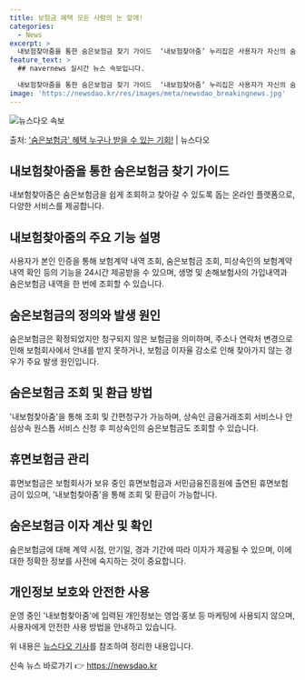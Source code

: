 ```yaml
---
title: 보험금 혜택 모든 사람의 눈 앞에!
categories:
  - News
excerpt: >
  내보험찾아줌을 통한 숨은보험금 찾기 가이드  ‘내보험찾아줌’ 누리집은 사용자가 자신의 숨은보험금을 쉽게 조회…
feature_text: >
  ## navernews 실시간 뉴스 속보입니다.

  내보험찾아줌을 통한 숨은보험금 찾기 가이드  ‘내보험찾아줌’ 누리집은 사용자가 자신의 숨은보험금을 쉽게 조회…
image: 'https://newsdao.kr/res/images/meta/newsdao_breakingnews.jpg'
---
```


![뉴스다오 속보](https://newsdao.kr/res/images/meta/newsdao_breakingnews.jpg)

<p>출처: <a href="https://newsdao.kr/4326" rel="dofollow">'숨은보험금' 혜택 누구나 받을 수 있는 기회!</a> | 뉴스다오</p>

<h2 data-ke-size="size26">내보험찾아줌을 통한 숨은보험금 찾기 가이드</h2>
내보험찾아줌은 숨은보험금을 쉽게 조회하고 찾아갈 수 있도록 돕는 온라인 플랫폼으로, 다양한 서비스를 제공합니다.

<h2 data-ke-size="size21">내보험찾아줌의 주요 기능 설명</h2>
사용자가 본인 인증을 통해 보험계약 내역 조회, 숨은보험금 조회, 피상속인의 보험계약 내역 확인 등의 기능을 24시간 제공받을 수 있으며, 생명 및 손해보험사의 가입내역과 숨은보험금 내역을 한 번에 조회할 수 있습니다.

<h2 data-ke-size="size21">숨은보험금의 정의와 발생 원인</h2>
숨은보험금은 확정되었지만 청구되지 않은 보험금을 의미하며, 주소나 연락처 변경으로 인해 보험회사에서 안내를 받지 못하거나, 보험금 이자율 감소로 인해 찾아가지 않는 경우가 주요 발생 원인입니다.

<h2 data-ke-size="size21">숨은보험금 조회 및 환급 방법</h2>
'내보험찾아줌'을 통해 조회 및 간편청구가 가능하며, 상속인 금융거래조회 서비스나 안심상속 원스톱 서비스 신청 후 피상속인의 숨은보험금도 조회할 수 있습니다.

<h2 data-ke-size="size21">휴면보험금 관리</h2>
휴면보험금은 보험회사가 보유 중인 휴면보험금과 서민금융진흥원에 출연된 휴면보험금이 있으며, '내보험찾아줌'을 통해 조회 및 환급이 가능합니다.

<h2 data-ke-size="size21">숨은보험금 이자 계산 및 확인</h2>
숨은보험금에 대해 계약 시점, 만기일, 경과 기간에 따라 이자가 제공될 수 있으며, 이에 대한 정확한 정보를 사전에 숙지하는 것이 중요합니다.

<h2 data-ke-size="size21">개인정보 보호와 안전한 사용</h2>
운영 중인 '내보험찾아줌'에 입력된 개인정보는 영업·홍보 등 마케팅에 사용되지 않으며, 사용자에게 안전한 사용 방법을 안내하고 있습니다.

위 내용은 <a href="https://newsdao.kr/4326" target="_blank">뉴스다오 기사</a>를 참조하여 정리한 내용입니다. 

신속 뉴스 바로가기 👉 <a href="https://newsdao.kr" rel="dofollow">https://newsdao.kr</a>


